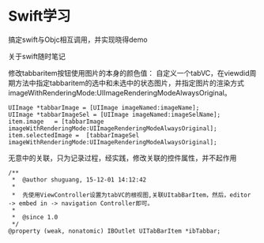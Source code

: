 # Swift学习

搞定swift与Objc相互调用，并实现晓得demo

关于swift随时笔记

修改tabbaritem按钮使用图片的本身的颜色值：
自定义一个tabVC，在viewdid周期方法中指定tabbaritem的选中和未选中的状态图片，并指定图片的渲染方式imageWithRenderingMode:UIImageRenderingModeAlwaysOriginal。
```objc
UIImage *tabbarImage = [UIImage imageNamed:imageName];
UIImage *tabbarImageSel = [UIImage imageNamed:imageSelName];
item.image   = [tabbarImage imageWithRenderingMode:UIImageRenderingModeAlwaysOriginal];
item.selectedImage =  [tabbarImageSel imageWithRenderingMode:UIImageRenderingModeAlwaysOriginal];
```
无意中的关联，只为记录过程，经实践，修改关联的控件属性，并不起作用
```objc
/**
 *  @author shuguang, 15-12-01 14:12:42
 *
 *  先使用ViewController设置为tabVC的根视图,关联UItabBarItem，然后，editor -> embed in -> navigation Controller即可。
 *
 *  @since 1.0
 */
@property (weak, nonatomic) IBOutlet UITabBarItem *ibTabbar;
```
